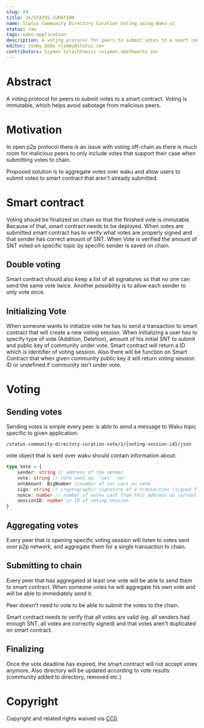 ```yaml
---
slug: 24
title: 24/STATUS-CURATION
name: Status Community Directory Curation Voting using Waku v2
status: raw
tags: waku-application
description: A voting protocol for peers to submit votes to a smart contract. Voting is immutable, which helps avoid sabotage from malicious peers.
editor: Jimmy Debe <jimmy@status.im>
contributors: Szymon Szlachtowicz <szymon.s@ethworks.io>
---
```


# Abstract
A voting protocol for peers to submit votes to a smart contract. Voting is immutable, 
which helps avoid sabotage from malicious peers.

# Motivation

In open p2p protocol there is an issue with voting off-chain as there is much room for malicious peers to only include votes that support their case when submitting votes to chain.

Proposed solution is to aggregate votes over waku and allow users to submit votes to smart contract that aren't already submitted.

# Smart contract

Voting should be finalized on chain so that the finished vote is immutable.
Because of that, smart contract needs to be deployed.
When votes are submitted smart contract has to verify what votes are properly signed and that sender has correct amount of SNT.
When Vote is verified the amount of SNT voted on specific topic by specific sender is saved on chain.

## Double voting

Smart contract should also keep a list of all signatures so that no one can send the same vote twice.
Another possibility is to allow each sender to only vote once.

## Initializing Vote

When someone wants to initialize vote he has to send a transaction to smart contract that will create a new voting session.
When initializing a user has to specify type of vote (Addition, Deletion), amount of his initial SNT to submit and public key of community under vote.
Smart contract will return a ID which is identifier of voting session.
Also there will be function on Smart Contract that when given community public key it will return voting session ID or undefined if community isn't under vote.

# Voting

## Sending votes

Sending votes is simple every peer is able to send a message to Waku topic specific to given application: 
```
/status-community-directory-curation-vote/1/{voting-session-id}/json
```

vote object that is sent over waku should contain information about: 

```ts
type Vote = {
    sender: string // address of the sender
    vote: string // vote sent eg. 'yes' 'no'
    sntAmount: BigNumber //number of snt cast on vote
    sign: string // cryptographic signature of a transaction (signed fields: sender,vote,sntAmount,nonce,sessionID)
    nonce: number // number of votes cast from this address on current vote (only if we allow multiple votes from the same sender)
    sessionID: number // ID of voting session
}
```

## Aggregating votes

Every peer that is opening specific voting session will listen to votes sent over p2p network, and aggregate them for a single transaction to chain.

## Submitting to chain

Every peer that has aggregated at least one vote will be able to send them to smart contract.
When someone votes he will aggregate his own vote and will be able to immediately send it.

Peer doesn't need to vote to be able to submit the votes to the chain.

Smart contract needs to verify that all votes are valid (eg. all senders had enough SNT, all votes are correctly signed) and that votes aren't duplicated on smart contract.

## Finalizing 

Once the vote deadline has expired, the smart contract will not accept votes anymore.
Also directory will be updated according to vote results (community added to directory, removed etc.)

# Copyright

Copyright and related rights waived via
[CC0](https://creativecommons.org/publicdomain/zero/1.0/).
